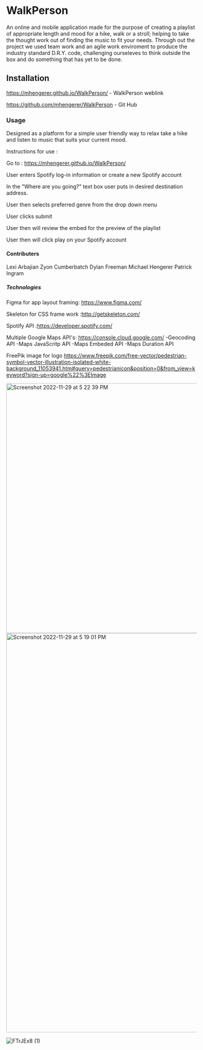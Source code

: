 # WalkPerson
An online and mobile application made for the purpose of creating a playlist of appropriate length and mood for a hike, walk or a stroll;
helping to take the thought work out of finding the music to fit your needs. Through out the project we used team 
work and  an agile work enviroment to produce the industry standard D.R.Y. code, challenging ourseleves to think outside the box and do something that has yet to be done. 


## Installation 
https://mhengerer.github.io/WalkPerson/ - WalkPerson weblink

https://github.com/mhengerer/WalkPerson - Git Hub

### Usage 
Designed as a platform for a simple user friendly way to relax take a hike and listen to music that suits your current mood.  

Instructions for use :

Go to : https://mhengerer.github.io/WalkPerson/

User enters Spotify log-in information or create a new Spotify account

In the "Where are you going?" text box user puts in desired destination address.

User then selects preferred genre from the drop down menu

User clicks submit

User then will review the embed for the preview of the playlist

User  then will click play on your Spotify account


#### Contributers 
Lexi Arbajian
Zyon Cumberbatch
Dylan Freeman
Michael Hengerer
Patrick Ingram 

##### Technologies 
Figma for app layout framing: https://www.figma.com/

Skeleton for CSS frame work :http://getskeleton.com/

Spotify API :https://developer.spotify.com/

Multiple Google Maps API's: https://console.cloud.google.com/
-Geocoding API
-Maps JavaScritp API
-Maps Embeded API
-Maps Duration API 

FreePik image for logo
https://www.freepik.com/free-vector/pedestrian-symbol-vector-illustration-isolated-white-background_11053941.htm#query=pedestrianicon&position=0&from_view=keyword?sign-up=google%22%3EImage



<img width="662" alt="Screenshot 2022-11-29 at 5 22 39 PM" src="https://user-images.githubusercontent.com/114114167/204661380-b5b42c54-03b6-4cd3-b5f0-4d5116464db3.png">


<img width="1058" alt="Screenshot 2022-11-29 at 5 19 01 PM" src="https://user-images.githubusercontent.com/114114167/204669034-f29af419-3663-4872-bbb9-50be03649c81.png">

![FTrJEx8 (1)](https://user-images.githubusercontent.com/114114167/204669821-8d91ac23-8ebe-495e-8930-f0d9fe0d2b39.png)